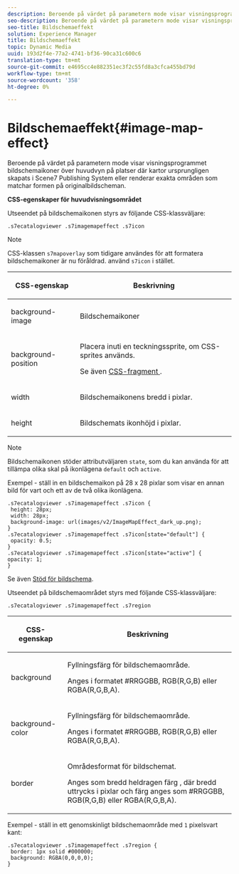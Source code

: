 ```yaml
---
description: Beroende på värdet på parametern mode visar visningsprogrammet bildschemaikoner över huvudvyn på platser där kartor ursprungligen skapats i Scene7 Publishing System eller renderar exakta områden som matchar formen på originalbildscheman.
seo-description: Beroende på värdet på parametern mode visar visningsprogrammet bildschemaikoner över huvudvyn på platser där kartor ursprungligen skapats i Scene7 Publishing System eller renderar exakta områden som matchar formen på originalbildscheman.
seo-title: Bildschemaeffekt
solution: Experience Manager
title: Bildschemaeffekt
topic: Dynamic Media
uuid: 193d2f4e-77a2-4741-bf36-90ca31c600c6
translation-type: tm+mt
source-git-commit: e4695cc4e882351ec3f2c55fd8a3cfca455bd79d
workflow-type: tm+mt
source-wordcount: '358'
ht-degree: 0%

---
```



# Bildschemaeffekt{#image-map-effect}

Beroende på värdet på parametern mode visar visningsprogrammet bildschemaikoner över huvudvyn på platser där kartor ursprungligen skapats i Scene7 Publishing System eller renderar exakta områden som matchar formen på originalbildscheman.

<!--<a id="section_061E550C1C1D4DB2BD663A898895B38C"></a>-->

**CSS-egenskaper för huvudvisningsområdet**

Utseendet på bildschemaikonen styrs av följande CSS-klassväljare:

```
.s7ecatalogviewer .s7imagemapeffect .s7icon
```

>[!NOTE]
>
>CSS-klassen `s7mapoverlay` som tidigare användes för att formatera bildschemaikoner är nu föråldrad. använd `s7icon` i stället.

<table id="table_94EE3F5BBE4547C0B4943471CEE7EDE4"> 
 <thead> 
  <tr> 
   <th colname="col1" class="entry"> <p> CSS-egenskap </p> </th> 
   <th colname="col2" class="entry"> <p>Beskrivning </p> </th> 
  </tr> 
 </thead>
 <tbody> 
  <tr> 
   <td colname="col1"> <p> <span class="codeph"> background-image  </span> </p> </td> 
   <td colname="col2"> <p>Bildschemaikoner </p> </td> 
  </tr> 
  <tr> 
   <td colname="col1"> <p> <span class="codeph"> background-position  </span> </p> </td> 
   <td colname="col2"> <p> Placera inuti en teckningssprite, om CSS-sprites används. </p> <p>Se även <a href="../../../c-html5-s7-aem-asset-viewers/c-html5-20-ecatalog-viewer-about/c-html5-20-ecatalog-viewer-customizingviewer/c-html5-20-ecatalog-viewer-customizingviewer.md#section-9d570f95eb2443aca74c1b02f6e89aff" format="dita" scope="local"> CSS-fragment </a>. </p> </td> 
  </tr> 
  <tr> 
   <td colname="col1"> <p> <span class="codeph"> width </span> </p> </td> 
   <td colname="col2"> <p>Bildschemaikonens bredd i pixlar. </p> </td> 
  </tr> 
  <tr> 
   <td colname="col1"> <p> <span class="codeph"> height  </span> </p> </td> 
   <td colname="col2"> <p>Bildschemats ikonhöjd i pixlar. </p> </td> 
  </tr> 
 </tbody> 
</table>

>[!NOTE]
>
>Bildschemaikonen stöder attributväljaren `state`, som du kan använda för att tillämpa olika skal på ikonlägena `default` och `active`.

Exempel - ställ in en bildschemaikon på 28 x 28 pixlar som visar en annan bild för vart och ett av de två olika ikonlägena.

```
.s7ecatalogviewer .s7imagemapeffect .s7icon { 
 height: 28px; 
 width: 28px;  
 background-image: url(images/v2/ImageMapEffect_dark_up.png); 
} 
.s7ecatalogviewer .s7imagemapeffect .s7icon[state="default"] { 
 opacity: 0.5; 
} 
.s7ecatalogviewer .s7imagemapeffect .s7icon[state="active"] { 
opacity: 1; 
}
```

Se även [Stöd för bildschema](../../../c-html5-s7-aem-asset-viewers/c-html5-20-ecatalog-viewer-about/c-html5-20-ecatalog-image-map-support.md#concept-28759efae5014a1fa8b0fb14dc26812a).

Utseendet på bildschemaområdet styrs med följande CSS-klassväljare:

```
.s7ecatalogviewer .s7imagemapeffect .s7region
```

<table id="table_1FF98CE842604AAABD838FF528CDC4EF"> 
 <thead> 
  <tr> 
   <th colname="col1" class="entry"> <p> CSS-egenskap </p> </th> 
   <th colname="col2" class="entry"> <p>Beskrivning </p> </th> 
  </tr> 
 </thead>
 <tbody> 
  <tr> 
   <td colname="col1"> <p> <span class="codeph"> background  </span> </p> </td> 
   <td colname="col2"> <p> Fyllningsfärg för bildschemaområde. </p> <p>Anges i formatet #RRGGBB, RGB(R,G,B) eller RGBA(R,G,B,A). </p> </td> 
  </tr> 
  <tr> 
   <td colname="col1"> <p> <span class="codeph"> background-color  </span> </p> </td> 
   <td colname="col2"> <p> Fyllningsfärg för bildschemaområde. </p> <p>Anges i formatet #RRGGBB, RGB(R,G,B) eller RGBA(R,G,B,A). </p> </td> 
  </tr> 
  <tr> 
   <td colname="col1"> <p> <span class="codeph"> border  </span> </p> </td> 
   <td colname="col2"> <p> Områdesformat för bildschemat. </p> <p>Anges som <span class="codeph"> <span class="varname"> bredd </span> heldragen <span class="varname"> färg </span> </span>, där <span class="codeph"> bredd </span> </span> uttrycks i pixlar och <span class="codeph"> <span class="varname"> färg </span> </span> anges som #RRGGBB, RGB(R,G,B) eller RGBA(R,G,B,A).<span class="varname"> </span></p> </td> 
  </tr> 
 </tbody> 
</table>

Exempel - ställ in ett genomskinligt bildschemaområde med `1` pixelsvart kant:

```
.s7ecatalogviewer .s7imagemapeffect .s7region { 
 border: 1px solid #000000; 
 background: RGBA(0,0,0,0);  
}
```

